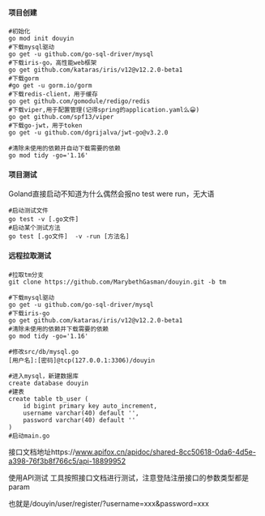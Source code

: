 #### 项目创建

```shell
#初始化
go mod init douyin
#下载mysql驱动
go get -u github.com/go-sql-driver/mysql
#下载iris-go，高性能web框架
go get github.com/kataras/iris/v12@v12.2.0-beta1
#下载gorm
#go get -u gorm.io/gorm
#下载redis-client，用于缓存
go get github.com/gomodule/redigo/redis
#下载viper,用于配置管理(记得spring的application.yaml么😀)
go get github.com/spf13/viper
#下载go-jwt，用于token
go get -u github.com/dgrijalva/jwt-go@v3.2.0

#清除未使用的依赖并自动下载需要的依赖
go mod tidy -go='1.16'
```

#### 项目测试

Goland直接启动不知道为什么偶然会报no test were run，无大语

```shell
#启动测试文件
go test -v [.go文件]
#启动某个测试方法
go test [.go文件]  -v -run [方法名]
```



#### 远程拉取测试

```shell
#拉取tm分支
git clone https://github.com/MarybethGasman/douyin.git -b tm

#下载mysql驱动
go get -u github.com/go-sql-driver/mysql
#下载iris-go
go get github.com/kataras/iris/v12@v12.2.0-beta1
#清除未使用的依赖并下载需要的依赖
go mod tidy -go='1.16'

#修改src/db/mysql.go
[用户名]:[密码]@tcp(127.0.0.1:3306)/douyin

#进入mysql，新建数据库
create database douyin
#建表
create table tb_user (
	id bigint primary key auto_increment,
	username varchar(40) default '',
	password varchar(40) default ''
)
#启动main.go
```

接口文档地址https://www.apifox.cn/apidoc/shared-8cc50618-0da6-4d5e-a398-76f3b8f766c5/api-18899952

使用API测试 工具按照接口文档进行测试，注意登陆注册接口的参数类型都是param

也就是/douyin/user/register/?username=xxx&password=xxx

